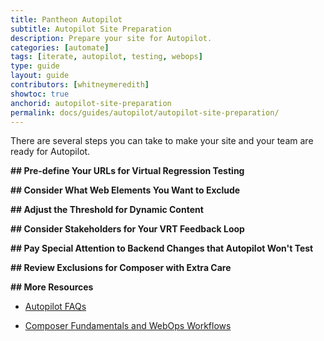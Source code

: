 ```yaml
---
title: Pantheon Autopilot
subtitle: Autopilot Site Preparation
description: Prepare your site for Autopilot.
categories: [automate]
tags: [iterate, autopilot, testing, webops]
type: guide
layout: guide
contributors: [whitneymeredith]
showtoc: true
anchorid: autopilot-site-preparation
permalink: docs/guides/autopilot/autopilot-site-preparation/
---
```


There are several steps you can take to make your site and your team are ready for Autopilot.

**## Pre-define Your URLs for Virtual Regression Testing**

**## Consider What Web Elements You Want to Exclude**

**## Adjust the Threshold for Dynamic Content**

**## Consider Stakeholders for Your VRT Feedback Loop**

**## Pay Special Attention to Backend Changes that Autopilot Won't Test**

**## Review Exclusions for Composer with Extra Care**

**## More Resources**

- [Autopilot FAQs](/guides/autopilot/autopilot-faq)

- [Composer Fundamentals and WebOps Workflows](/guides/composer)